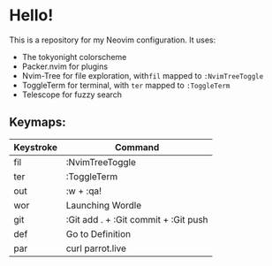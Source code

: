 # Hello!

This is a repository for my Neovim configuration. It uses:

* The tokyonight colorscheme
* Packer.nvim for plugins
* Nvim-Tree for file exploration, with```fil``` mapped to ```:NvimTreeToggle```
* ToggleTerm for terminal, with ```ter``` mapped to ```:ToggleTerm```
* Telescope for fuzzy search

## Keymaps:

| Keystroke | Command |
| --------- | ------- |
| fil | :NvimTreeToggle |
| ter | :ToggleTerm |
| out | :w + :qa! |
| wor | Launching Wordle |
| git | :Git add . + :Git commit + :Git push |
| def | Go to Definition |
| par | curl parrot.live |
